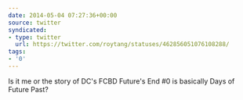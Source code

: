 ```yaml
---
date: 2014-05-04 07:27:36+00:00
source: twitter
syndicated:
- type: twitter
  url: https://twitter.com/roytang/statuses/462856051076108288/
tags:
- '0'
---
```


Is it me or the story of DC's FCBD Future's End #0 is basically Days of Future Past?